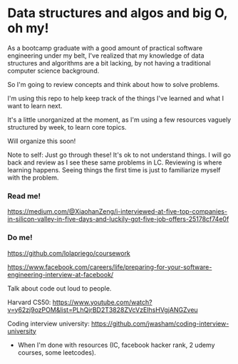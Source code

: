 # Data structures and algos and big O, oh my! 
As a bootcamp graduate with a good amount of practical software engineering under my belt, I've realized that my knowledge of data structures and algorithms are a bit lacking, by not having a traditional computer science background.

So I'm going to review concepts and think about how to solve problems. 

I'm using this repo to help keep track of the things I've learned and what I want to learn next. 

It's a little unorganized at the moment, as I'm using a few resources vaguely structured by week, to learn core topics.

Will organize this soon! 

Note to self: Just go through these! It's ok to not understand things. I will go back and review as I see these same problems in LC. Reviewing is where learning happens. Seeing things the first time is just to familiarize myself with the problem. 


### Read me!
https://medium.com/@XiaohanZeng/i-interviewed-at-five-top-companies-in-silicon-valley-in-five-days-and-luckily-got-five-job-offers-25178cf74e0f


### Do me! 
https://github.com/lolapriego/coursework

https://www.facebook.com/careers/life/preparing-for-your-software-engineering-interview-at-facebook/

Talk about code out loud to people.

Harvard CS50: https://www.youtube.com/watch?v=y62zj9ozPOM&list=PLhQjrBD2T3828ZVcVzEIhsHVgjANGZveu 

Coding interview university: https://github.com/jwasham/coding-interview-university 
  - When I'm done with resources (IC, facebook hacker rank, 2 udemy courses, some leetcodes). 

